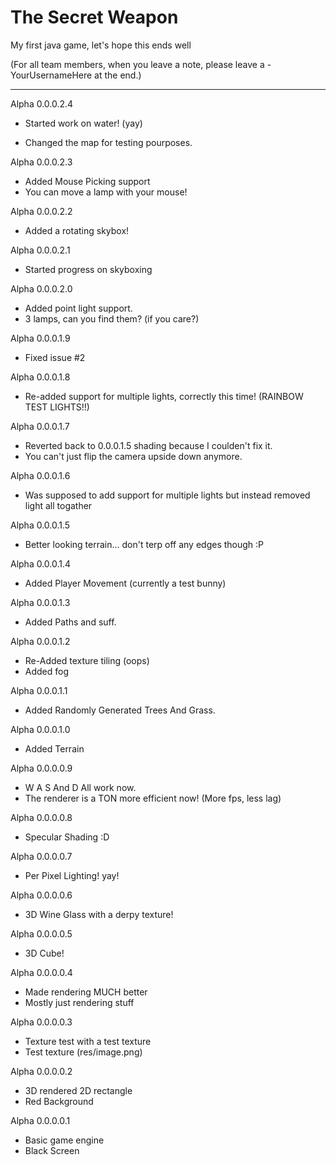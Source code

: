 # The Secret Weapon
My first java game, let's hope this ends well

(For all team members, when you leave a note, please leave a -YourUsernameHere at the end.)

_______________________

 Alpha 0.0.0.2.4
+ Started work on water! (yay)
* Changed the map for testing pourposes.

 Alpha 0.0.0.2.3
+ Added Mouse Picking support
+ You can move a lamp with your mouse!

 Alpha 0.0.0.2.2
+ Added a rotating skybox!

 Alpha 0.0.0.2.1
+ Started progress on skyboxing

 Alpha 0.0.0.2.0
+ Added point light support. 
+ 3 lamps, can you find them? (if you care?)

 Alpha 0.0.0.1.9
* Fixed issue #2

 Alpha 0.0.0.1.8
+ Re-added support for multiple lights, correctly this time! (RAINBOW TEST LIGHTS!!)

 Alpha 0.0.0.1.7
+ Reverted back to 0.0.0.1.5 shading because I coulden't fix it.
+ You can't just flip the camera upside down anymore.

 Alpha 0.0.0.1.6
+ Was supposed to add support for multiple lights but instead removed light all togather

 Alpha 0.0.0.1.5
+ Better looking terrain... don't terp off any edges though :P

 Alpha 0.0.0.1.4
+ Added Player Movement (currently a test bunny)

 Alpha 0.0.0.1.3
+ Added Paths and suff.

 Alpha 0.0.0.1.2
+ Re-Added texture tiling (oops)
+ Added fog

 Alpha 0.0.0.1.1
+ Added Randomly Generated Trees And Grass.

 Alpha 0.0.0.1.0
+ Added Terrain
 
 Alpha 0.0.0.0.9
+ W A S And D All work now.
+ The renderer is a TON more efficient now! (More fps, less lag)

 Alpha 0.0.0.0.8
+ Specular Shading :D

 Alpha 0.0.0.0.7
+ Per Pixel Lighting! yay!

 Alpha 0.0.0.0.6
+ 3D Wine Glass with a derpy texture!

 Alpha 0.0.0.0.5
+ 3D Cube!

 Alpha 0.0.0.0.4
+ Made rendering MUCH better
+ Mostly just rendering stuff

 Alpha 0.0.0.0.3
+ Texture test with a test texture
+ Test texture (res/image.png)

 Alpha 0.0.0.0.2
+ 3D rendered 2D rectangle
+ Red Background

 Alpha 0.0.0.0.1
+ Basic game engine
+ Black Screen
